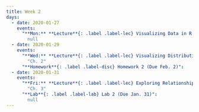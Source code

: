 ```yaml
---
title: Week 2
days:
  - date: 2020-01-27
    events:
      "**Mon:** **Lecture**{: .label .label-lec} Visualizing Data in R and RStudio (ggplot2)":
        null
  - date: 2020-01-29
    events:
      "**Wed:** **Lecture**{: .label .label-lec} Visualizing Distributions For One Variable":
        "Ch. 2"
      "**Homework**{: .label .label-disc} Homework 2 (Due Feb. 2)":
  - date: 2020-01-31
    events:
      "**Fri:** **Lecture**{: .label .label-lec} Exploring Relationships Between Two Variables":
        "Ch. 3"
      "**Lab**{: .label .label-lab} Lab 2 (Due Jan. 31)":
        null
---
```

